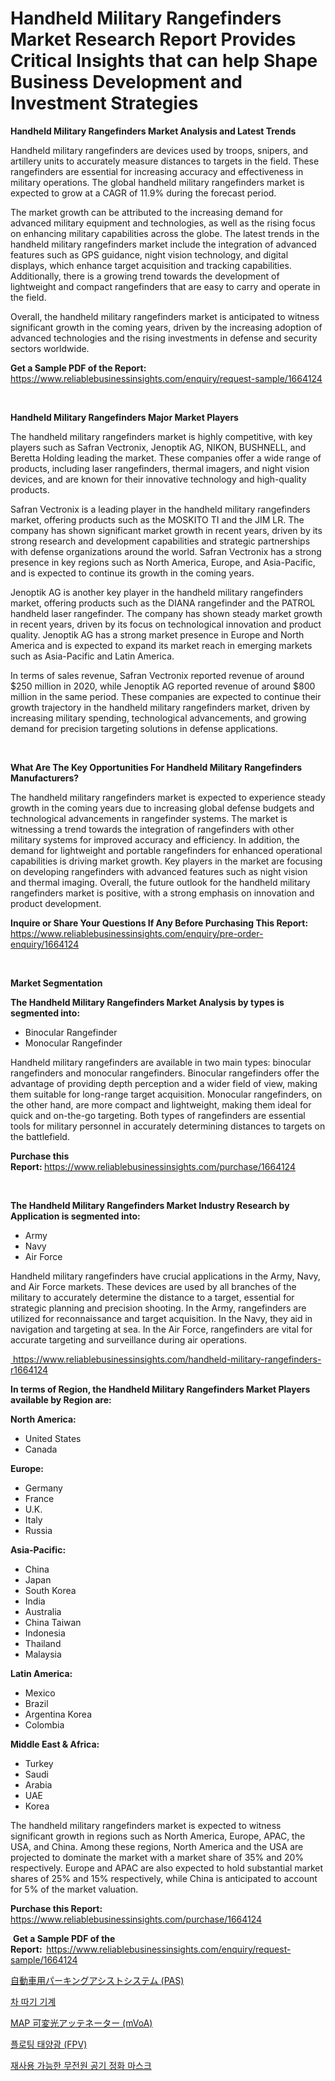 <p><h1>Handheld Military Rangefinders Market Research Report Provides Critical Insights that can help Shape Business Development and Investment Strategies</h1></p><p><strong>Handheld Military Rangefinders Market Analysis and Latest Trends</strong></p>
<p><p>Handheld military rangefinders are devices used by troops, snipers, and artillery units to accurately measure distances to targets in the field. These rangefinders are essential for increasing accuracy and effectiveness in military operations. The global handheld military rangefinders market is expected to grow at a CAGR of 11.9% during the forecast period. </p><p>The market growth can be attributed to the increasing demand for advanced military equipment and technologies, as well as the rising focus on enhancing military capabilities across the globe. The latest trends in the handheld military rangefinders market include the integration of advanced features such as GPS guidance, night vision technology, and digital displays, which enhance target acquisition and tracking capabilities. Additionally, there is a growing trend towards the development of lightweight and compact rangefinders that are easy to carry and operate in the field.</p><p>Overall, the handheld military rangefinders market is anticipated to witness significant growth in the coming years, driven by the increasing adoption of advanced technologies and the rising investments in defense and security sectors worldwide.</p></p>
<p><strong>Get a Sample PDF of the Report:&nbsp;</strong> <a href="https://www.reliablebusinessinsights.com/enquiry/request-sample/1664124">https://www.reliablebusinessinsights.com/enquiry/request-sample/1664124</a></p>
<p>&nbsp;</p>
<p><strong>Handheld Military Rangefinders Major Market Players</strong></p>
<p><p>The handheld military rangefinders market is highly competitive, with key players such as Safran Vectronix, Jenoptik AG, NIKON, BUSHNELL, and Beretta Holding leading the market. These companies offer a wide range of products, including laser rangefinders, thermal imagers, and night vision devices, and are known for their innovative technology and high-quality products.</p><p>Safran Vectronix is a leading player in the handheld military rangefinders market, offering products such as the MOSKITO TI and the JIM LR. The company has shown significant market growth in recent years, driven by its strong research and development capabilities and strategic partnerships with defense organizations around the world. Safran Vectronix has a strong presence in key regions such as North America, Europe, and Asia-Pacific, and is expected to continue its growth in the coming years.</p><p>Jenoptik AG is another key player in the handheld military rangefinders market, offering products such as the DIANA rangefinder and the PATROL handheld laser rangefinder. The company has shown steady market growth in recent years, driven by its focus on technological innovation and product quality. Jenoptik AG has a strong market presence in Europe and North America and is expected to expand its market reach in emerging markets such as Asia-Pacific and Latin America.</p><p>In terms of sales revenue, Safran Vectronix reported revenue of around $250 million in 2020, while Jenoptik AG reported revenue of around $800 million in the same period. These companies are expected to continue their growth trajectory in the handheld military rangefinders market, driven by increasing military spending, technological advancements, and growing demand for precision targeting solutions in defense applications.</p></p>
<p>&nbsp;</p>
<p><strong>What Are The Key Opportunities For Handheld Military Rangefinders Manufacturers?</strong></p>
<p><p>The handheld military rangefinders market is expected to experience steady growth in the coming years due to increasing global defense budgets and technological advancements in rangefinder systems. The market is witnessing a trend towards the integration of rangefinders with other military systems for improved accuracy and efficiency. In addition, the demand for lightweight and portable rangefinders for enhanced operational capabilities is driving market growth. Key players in the market are focusing on developing rangefinders with advanced features such as night vision and thermal imaging. Overall, the future outlook for the handheld military rangefinders market is positive, with a strong emphasis on innovation and product development.</p></p>
<p><strong>Inquire or Share Your Questions If Any Before Purchasing This Report:</strong> <a href="https://www.reliablebusinessinsights.com/enquiry/pre-order-enquiry/1664124">https://www.reliablebusinessinsights.com/enquiry/pre-order-enquiry/1664124</a></p>
<p>&nbsp;</p>
<p><strong>Market Segmentation</strong></p>
<p><strong>The Handheld Military Rangefinders Market Analysis by types is segmented into:</strong></p>
<p><ul><li>Binocular Rangefinder</li><li>Monocular Rangefinder</li></ul></p>
<p><p>Handheld military rangefinders are available in two main types: binocular rangefinders and monocular rangefinders. Binocular rangefinders offer the advantage of providing depth perception and a wider field of view, making them suitable for long-range target acquisition. Monocular rangefinders, on the other hand, are more compact and lightweight, making them ideal for quick and on-the-go targeting. Both types of rangefinders are essential tools for military personnel in accurately determining distances to targets on the battlefield.</p></p>
<p><strong>Purchase this Report:&nbsp;</strong><a href="https://www.reliablebusinessinsights.com/purchase/1664124">https://www.reliablebusinessinsights.com/purchase/1664124</a></p>
<p>&nbsp;</p>
<p><strong>The Handheld Military Rangefinders Market Industry Research by Application is segmented into:</strong></p>
<p><ul><li>Army</li><li>Navy</li><li>Air Force</li></ul></p>
<p><p>Handheld military rangefinders have crucial applications in the Army, Navy, and Air Force markets. These devices are used by all branches of the military to accurately determine the distance to a target, essential for strategic planning and precision shooting. In the Army, rangefinders are utilized for reconnaissance and target acquisition. In the Navy, they aid in navigation and targeting at sea. In the Air Force, rangefinders are vital for accurate targeting and surveillance during air operations.</p></p>
<p><a href="https://www.reliablebusinessinsights.com/handheld-military-rangefinders-r1664124">&nbsp;https://www.reliablebusinessinsights.com/handheld-military-rangefinders-r1664124</a></p>
<p><strong>In terms of Region, the Handheld Military Rangefinders Market Players available by Region are:</strong></p>
<p>
    <p> <strong> North America: </strong>
        <ul>
            <li>United States</li>
            <li>Canada</li>
        </ul>
        </p> 
    <p> <strong> Europe: </strong>
        <ul>
            <li>Germany</li>
            <li>France</li>
            <li>U.K.</li>
            <li>Italy</li>
            <li>Russia</li>
        </ul>
        </p> 
    <p> <strong> Asia-Pacific: </strong>
        <ul>
            <li>China</li>
            <li>Japan</li>
            <li>South Korea</li>
            <li>India</li>
            <li>Australia</li>
            <li>China Taiwan</li>
            <li>Indonesia</li>
            <li>Thailand</li>
            <li>Malaysia</li>
        </ul>
        </p> 
    <p> <strong> Latin America: </strong>
        <ul>
            <li>Mexico</li>
            <li>Brazil</li>
            <li>Argentina Korea</li>
            <li>Colombia</li>
        </ul>
        </p> 
    <p> <strong> Middle East & Africa: </strong>
        <ul>
            <li>Turkey</li>
            <li>Saudi</li>
            <li>Arabia</li>
            <li>UAE</li>
            <li>Korea</li>
        </ul>
    </p>
    </p>
<p><p>The handheld military rangefinders market is expected to witness significant growth in regions such as North America, Europe, APAC, the USA, and China. Among these regions, North America and the USA are projected to dominate the market with a market share of 35% and 20% respectively. Europe and APAC are also expected to hold substantial market shares of 25% and 15% respectively, while China is anticipated to account for 5% of the market valuation.</p></p>
<p><strong>Purchase this Report: </strong><a href="https://www.reliablebusinessinsights.com/purchase/1664124">https://www.reliablebusinessinsights.com/purchase/1664124</a></p>
<p>&nbsp;<strong>Get a Sample PDF of the Report:&nbsp;&nbsp;</strong><a href="https://www.reliablebusinessinsights.com/enquiry/request-sample/1664124">https://www.reliablebusinessinsights.com/enquiry/request-sample/1664124</a></p>
<p><strong></strong></p>
<p><p><a href="https://github.com/VellaJacobi2023/Market-Research-Report-List-1/blob/main/133190596617.md">自動車用パーキングアシストシステム (PAS)</a></p><p><a href="https://medium.com/@bereniceroberts1978/home-first-b2c73977db0b">차 따기 기계</a></p><p><a href="https://medium.com/@desekay3566/map%E5%8F%AF%E5%A4%89%E5%85%89%E6%B8%9B%E8%A1%B0%E5%99%A8-mvoa-%E5%B8%82%E5%A0%B4-2031%E5%B9%B4%E3%81%BE%E3%81%A7%E3%81%AE%E6%88%90%E5%8A%9F%E3%81%99%E3%82%8B%E3%83%93%E3%82%B8%E3%83%8D%E3%82%B9%E6%88%A6%E7%95%A5%E3%81%AE%E9%8D%B5%E3%82%92%E4%BA%88%E6%B8%AC-53a0eba39fbd">MAP 可変光アッテネーター (mVoA)</a></p><p><a href="https://medium.com/@moulafa/%ED%94%8C%EB%A1%9C%ED%8C%85-%ED%83%9C%EC%96%91%EA%B4%91-fpv-%EC%8B%9C%EC%9E%A5%EC%9D%98-%ED%86%B5%EC%B0%B0-%EC%8B%9C%EC%9E%A5-%EB%8F%99%ED%96%A5-%EC%84%B1%EC%9E%A5-2024%EB%85%84%EB%B6%80%ED%84%B0-2031%EB%85%84%EA%B9%8C%EC%A7%80-%EC%98%88%EC%B8%A1%EB%90%9C-%EA%B2%83-29674331ca95">플로팅 태양광 (FPV)</a></p><p><a href="https://github.com/hook46569/Market-Research-Report-List-1/blob/main/639228388251.md">재사용 가능한 무전원 공기 정화 마스크</a></p></p>